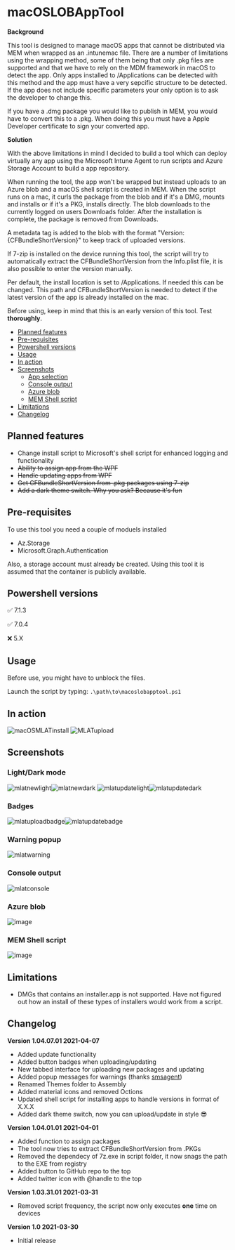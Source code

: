 # macOSLOBAppTool
**Background**

This tool is designed to manage macOS apps that cannot be distributed via MEM when wrapped as an .intunemac file. There are a number of limitations using the wrapping method, some of them being that only .pkg files are supported and that we have to rely on the MDM framework in macOS to detect the app. Only apps installed to /Applications can be detected with this method and the app must have a very sepcific structure to be detected. If the app does not include specific parameters your only option is to ask the developer to change this.

If you have a .dmg package you would like to publish in MEM, you would have to convert this to a .pkg. When doing this you must have a Apple Developer certificate to sign your converted app.

**Solution**

With the above limitations in mind I decided to build a tool which can deploy virtually any app using the Microsoft Intune Agent to run scripts and Azure Storage Account to build a app repository.

When running the tool, the app won't be wrapped but instead uploads to an Azure blob and a macOS shell script is created in MEM. When the script runs on a mac, it curls the package from the blob and if it's a DMG, mounts and installs or if it's a PKG, installs directly. The blob downloads to the currently logged on users Downloads folder. After the installation is complete, the package is removed from Downloads.

A metadata tag is added to the blob with the format "Version: {CFBundleShortVersion}" to keep track of uploaded versions.

If 7-zip is installed on the device running this tool, the script will try to automatically extract the CFBundleShortVersion
from the Info.plist file, it is also possible to enter the version manually.

Per default, the install location is set to /Applications. If needed this can be changed. This path and CFBundleShortVersion is needed to detect if
the latest version of the app is already installed on the mac.

Before using, keep in mind that this is an early version of this tool. Test **thoroughly**.

- [Planned features](#planned-features)
- [Pre-requisites](#pre-requisites)
- [Powershell versions](#powershell-versions)
- [Usage](#usage)
- [In action](#in-action)
- [Screenshots](#screenshots)
  * [App selection](#app-selection)
  * [Console output](#console-output)
  * [Azure blob](#azure-blob)
  * [MEM Shell script](#mem-shell-script)
- [Limitations](#limitations)
- [Changelog](#changelog)

## Planned features
- Change install script to Microsoft's shell script for enhanced logging and functionality
- ~~Ability to assign app from the WPF~~
- ~~Handle updating apps from WPF~~
- ~~Get CFBundleShortVersion from .pkg packages using 7-zip~~
- ~~Add a dark theme switch. Why you ask? Because it's fun~~

## Pre-requisites
To use this tool you need a couple of moduels installed
- Az.Storage
- Microsoft.Graph.Authentication

Also, a storage account must already be created. Using this tool it is assumed that the container is publicly available.

## Powershell versions
:white_check_mark: 7.1.3

:white_check_mark: 7.0.4

:x: 5.X

## Usage
Before use, you might have to unblock the files.

Launch the script by typing:
```.\path\to\macoslobapptool.ps1```

## In action
![macOSMLATinstall](https://user-images.githubusercontent.com/78877636/114020912-5e40db80-9870-11eb-8f22-a899143c9e01.gif)
![MLATupload](https://user-images.githubusercontent.com/78877636/114020893-5a14be00-9870-11eb-9b46-792426df44b2.gif)

## Screenshots
### Light/Dark mode
![mlatnewlight](https://user-images.githubusercontent.com/78877636/113880302-a9e57d80-97bb-11eb-9874-b5c690aff774.png)![mlatnewdark](https://user-images.githubusercontent.com/78877636/113880345-b4a01280-97bb-11eb-87bb-3ce2f1c2b828.png)
![mlatupdatelight](https://user-images.githubusercontent.com/78877636/113881566-d5b53300-97bc-11eb-9baa-092c4964a874.png)![mlatupdatedark](https://user-images.githubusercontent.com/78877636/113880700-fdf06200-97bb-11eb-9ee2-069902bc6dcf.png)
### Badges
![mlatuploadbadge](https://user-images.githubusercontent.com/78877636/113881134-6fc8ab80-97bc-11eb-884d-64b36469337a.png)![mlatupdatebadge](https://user-images.githubusercontent.com/78877636/113881148-748d5f80-97bc-11eb-9c4d-44e988ecd375.png)
### Warning popup
![mlatwarning](https://user-images.githubusercontent.com/78877636/113881202-840ca880-97bc-11eb-8ec5-db85c69d4c76.png)
### Console output
![mlatconsole](https://user-images.githubusercontent.com/78877636/113880740-0779ca00-97bc-11eb-9c2d-da0a71d53563.png)
### Azure blob
![image](https://user-images.githubusercontent.com/78877636/113022390-d75f7500-9184-11eb-8f2f-9dff4403213a.png)
### MEM Shell script
![image](https://user-images.githubusercontent.com/78877636/113022608-12fa3f00-9185-11eb-973e-99f7f4df46e0.png)

## Limitations
- DMGs that contains an installer.app is not supported. Have not figured out how an install of these types of installers would work from a script.

## Changelog
**Version 1.04.07.01 2021-04-07**
- Added update functionality
- Added button badges when uploading/updating
- New tabbed interface for uploading new packages and updating
- Added popup messages for warnings (thanks [smsagent](https://smsagent.wordpress.com/2017/08/24/a-customisable-wpf-messagebox-for-powershell/))
- Renamed Themes folder to Assembly
- Added material icons and removed Octions
- Updated shell script for installing apps to handle versions in format of X.X.X
- Added dark theme switch, now you can upload/update in style 😎

**Version 1.04.01.01 2021-04-01**
- Added function to assign packages
- The tool now tries to extract CFBundleShortVersion from .PKGs
- Removed the dependecy of 7z.exe in script folder, it now snags the path to the EXE from registry
- Added button to GitHub repo to the top
- Added twitter icon with @handle to the top

**Version 1.03.31.01 2021-03-31**
- Removed script frequency, the script now only executes **one** time on devices

**Version 1.0 2021-03-30**
- Initial release
